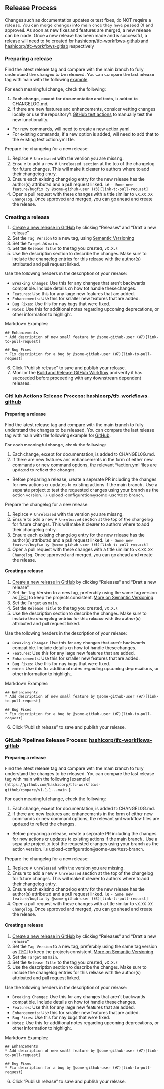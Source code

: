## Release Process

Changes such as documentation updates or test fixes, do NOT require a release. You can merge changes into main once they have passed CI and approved. As soon as new fixes and features are merged, a new release can be made. Once a new release has been made and is successful, a release will need to be created for [hashicorp/tfc-workflows-github](https://github.com/hashicorp/tfc-workflows-github) and [hashicorp/tfc-workflows-gitlab](https://github.com/hashicorp/tfc-workflows-gitlab) respectively.

### Preparing a release

Find the latest release tag and compare with the main branch to fully understand the changes to be released. You can compare the last release tag with main with the following [example](`https://github.com/hashicorp/tfc-workflows-tooling/compare/v1.1.1...main`).

For each meaningful change, check the following:

1. Each change, except for documentation and tests, is added to CHANGELOG.md.
1. If there are new features and enhancements, consider vetting changes locally or use the repository’s [GitHub test actions](https://github.com/hashicorp/tfc-workflows-tooling/tree/main/.github/actions) to manually test the new functionality.
  * For new commands, will need to create a new action.yaml.
  * For existing commands, if a new option is added, will need to add that to the existing test action.yml file.

Prepare the changelog for a new release:

1. Replace `# Unreleased` with the version you are missing.
1. Ensure to add a new `# Unreleased section` at the top of the changelog for future changes. This will make it clearer to authors where to add their changelog entry.
1. Ensure each existing changelog entry for the new release has the author(s) attributed and a pull request linked. i.e `- Some new feature/bugfix by @some-github-user (#3)[link-to-pull-request]`
1. Open a pull request with these changes with a title similar to `vX.XX.XX Changelog`. Once approved and merged, you can go ahead and create the release.

### Creating a release

1. [Create a new release in GitHub](https://help.github.com/en/github/administering-a-repository/creating-releases) by clicking “Releases“ and “Draft a new release”
2. Set the `Tag Version` to a new tag, using [Semantic Versioning](https://semver.org/)
3. Set the `Target` as `main`.
4. Set the `Release Title` to the tag you created, `vX.X.X`
5. Use the description section to describe the changes. Make sure to include the changelog entries for this release with the author(s) attributed and pull request linked.

Use the following headers in the description of your release:
* `Breaking Changes`: Use this for any changes that aren't backwards compatible. Include details on how tot handle these changes.
* `Features`: Use this for any large new features that are added.
* `Enhancements`: Use this for smaller new features that are added.
* `Bug Fixes`: Use this for nay bugs that were fixed.
* `Notes`: Use this for additional notes regarding upcoming deprecations, or other information to highlight.

Markdown Examples:

```
## Enhancements
* Add description of new small feature by @some-github-user (#7)[link-to-pull-request]

## Bug Fixes
* Fix description for a bug by @some-github-user (#7)[link-to-pull-request]
```

6. Click “Publish release” to save and publish your release.
7. Monitor the [Build and Release GitHub Workflow](/.github/workflows/build-release.workflow.yml) and verify it has succeeded before proceeding with any downstream dependent releases.


### GitHub Actions Release Process: [hashicorp/tfc-workflows-github](https://github.com/hashicorp/tfc-workflows-github)

#### Preparing a release

Find the latest release tag and compare with the main branch to fully understand the changes to be released. You can compare the last release tag with main with the following example for [GitHub](https://github.com/hashicorp/tfc-workflows-github/compare/v1.1.1...main).

For each meaningful change, check the following:
1. Each change, except for documentation, is added to CHANGELOG.md.
2. If there are new features and enhancements in the form of either new commands or new command options, the relevant */action.yml files are updated to reflect the changes.
  * Before preparing a release, create a separate PR including the changes for new actions or updates to existing actions if the main branch . Use a separate project to test the requested changes using your branch as the action version. i.e upload-configuration@some-user/test-branch.

Prepare the changelog for a new release:
1. Replace `# Unreleased` with the version you are missing.
2. Ensure to add a new `# Unreleased` section at the top of the changelog for future changes. This will make it clearer to authors where to add their changelog entry.
3. Ensure each existing changelog entry for the new release has the author(s) attributed and a pull request linked. i.e `- Some new feature/bugfix by @some-github-user (#3)[link-to-pull-request]`
4. Open a pull request with these changes with a title similar to `vX.XX.XX Changelog`. Once approved and merged, you can go ahead and create the release.

#### Creating a release

1. [Create a new release in GitHub](https://help.github.com/en/github/administering-a-repository/creating-releases) by clicking “Releases“ and “Draft a new release”
2. Set the Tag Version to a new tag, preferably using the same tag version as [TFCI]( ) to keep the projects consistent.  [More on Semantic Versioning](https://semver.org/).
3. Set the `Target` as `main`.
4. Set the `Release Title` to the tag you created, `vX.X.X`
5. Use the description section to describe the changes. Make sure to include the changelog entries for this release with the author(s) attributed and pull request linked.

Use the following headers in the description of your release:
* `Breaking Changes`: Use this for any changes that aren't backwards compatible. Include details on how tot handle these changes.
* `Features`: Use this for any large new features that are added.
* `Enhancements`: Use this for smaller new features that are added.
* `Bug Fixes`: Use this for nay bugs that were fixed.
* `Notes`: Use this for additional notes regarding upcoming deprecations, or other information to highlight.

Markdown Examples:

```
## Enhancements
* Add description of new small feature by @some-github-user (#7)[link-to-pull-request]

## Bug Fixes
* Fix description for a bug by @some-github-user (#7)[link-to-pull-request]
```

6. Click “Publish release” to save and publish your release.


### GitLab Pipelines Release Process: [hashicorp/tfc-workflows-gitlab](https://github.com/hashicorp/tfc-workflows-gitlab)

#### Preparing a release

Find the latest release tag and compare with the main branch to fully understand the changes to be released. You can compare the last release tag with main with the following [example](`https://github.com/hashicorp/tfc-workflows-github/compare/v1.1.1...main `).

For each meaningful change, check the following:
1. Each change, except for documentation, is added to CHANGELOG.md.
2. If there are new features and enhancements in the form of either new commands or new command options, the relevant yml workflow files are updated to reflect the changes.
  * Before preparing a release, create a separate PR including the changes for new actions or updates to existing actions if the main branch . Use a separate project to test the requested changes using your branch as the action version. i.e upload-configuration@some-user/test-branch.

Prepare the changelog for a new release:

1. Replace `# Unreleased `with the version you are missing.
2. Ensure to add a new `# Unreleased` section at the top of the changelog for future changes. This will make it clearer to authors where to add their changelog entry.
3. Ensure each existing changelog entry for the new release has the author(s) attributed and a pull request linked. i.e `- Some new feature/bugfix by @some-github-user (#3)[link-to-pull-request]`
4. Open a pull request with these changes with a title similar to `vX.XX.XX Changelog`. Once approved and merged, you can go ahead and create the release.

#### Creating a release

1. [Create a new release in GitHub](https://help.github.com/en/github/administering-a-repository/creating-releases) by clicking “Releases“ and “Draft a new release”
2. Set the `Tag Version` to a new tag, preferably using the same tag version as [TFCI]( ) to keep the projects consistent.  [More on Semantic Versioning](https://semver.org/).
3. Set the `Target` as `main`.
4. Set the `Release Title` to the tag you created, `vX.X.X`
5. Use the description section to describe the changes. Make sure to include the changelog entries for this release with the author(s) attributed and pull request linked.

Use the following headers in the description of your release:
* `Breaking Changes`: Use this for any changes that aren't backwards compatible. Include details on how tot handle these changes.
* `Features`: Use this for any large new features that are added.
* `Enhancements`: Use this for smaller new features that are added.
* `Bug Fixes`: Use this for nay bugs that were fixed.
* `Notes`: Use this for additional notes regarding upcoming deprecations, or other information to highlight.

Markdown Examples:

```
## Enhancements
* Add description of new small feature by @some-github-user (#7)[link-to-pull-request]

## Bug Fixes
* Fix description for a bug by @some-github-user (#7)[link-to-pull-request]
```

6. Click “Publish release” to save and publish your release.
